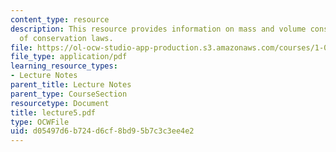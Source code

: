 ```yaml
---
content_type: resource
description: This resource provides information on mass and volume conservation, nature
  of conservation laws.
file: https://ol-ocw-studio-app-production.s3.amazonaws.com/courses/1-060-engineering-mechanics-ii-spring-2006/d05497d6b724d6cf8bd95b7c3c3ee4e2_lecture5.pdf
file_type: application/pdf
learning_resource_types:
- Lecture Notes
parent_title: Lecture Notes
parent_type: CourseSection
resourcetype: Document
title: lecture5.pdf
type: OCWFile
uid: d05497d6-b724-d6cf-8bd9-5b7c3c3ee4e2
---
```

